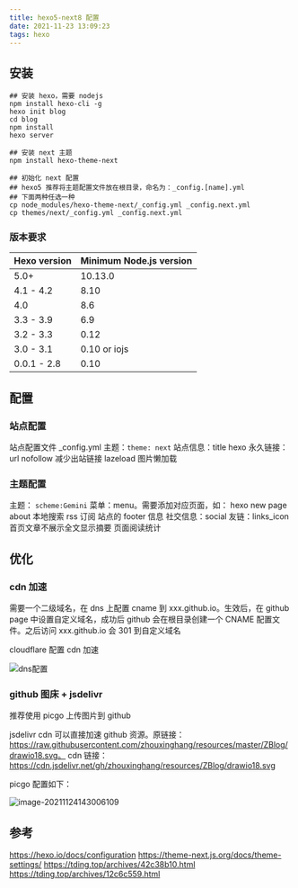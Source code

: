 ```yaml
---
title: hexo5-next8 配置
date: 2021-11-23 13:09:23
tags: hexo
---
```

## 安装

```
## 安装 hexo，需要 nodejs
npm install hexo-cli -g
hexo init blog
cd blog
npm install
hexo server

## 安装 next 主题
npm install hexo-theme-next

## 初始化 next 配置
## hexo5 推荐将主题配置文件放在根目录，命名为：_config.[name].yml
## 下面两种任选一种
cp node_modules/hexo-theme-next/_config.yml _config.next.yml
cp themes/next/_config.yml _config.next.yml
```

### 版本要求

| Hexo version | Minimum Node.js version |
| --- | --- |
| 5.0+ | 10.13.0 |
| 4.1 - 4.2 | 8.10 |
| 4.0 | 8.6 |
| 3.3 - 3.9 | 6.9 |
| 3.2 - 3.3 | 0.12 |
| 3.0 - 3.1 | 0.10 or iojs |
| 0.0.1 - 2.8 | 0.10 |

## 配置

### 站点配置
站点配置文件 _config.yml
主题：`theme: next`
站点信息：title
hexo 永久链接：url
nofollow 减少出站链接
lazeload 图片懒加载

### 主题配置
主题： `scheme:Gemini`
菜单：menu。需要添加对应页面，如： hexo new page about
本地搜索
rss 订阅
站点的 footer 信息
社交信息：social
友链：links_icon
首页文章不展示全文显示摘要
页面阅读统计

## 优化

### cdn 加速
需要一个二级域名，在 dns 上配置 cname 到 xxx.github.io。生效后，在 github page 中设置自定义域名，成功后 github 会在根目录创建一个 CNAME 配置文件。之后访问 xxx.github.io 会 301 到自定义域名

cloudflare 配置 cdn 加速

![dns配置](https://i.loli.net/2021/11/24/x3U2zQtdoB7nHgE.jpg)

### github 图床 + jsdelivr

推荐使用 picgo 上传图片到 github

jsdelivr cdn 可以直接加速 github 资源。原链接：https://raw.githubusercontent.com/zhouxinghang/resources/master/ZBlog/drawio18.svg。 cdn 链接：https://cdn.jsdelivr.net/gh/zhouxinghang/resources/ZBlog/drawio18.svg

picgo 配置如下：

![image-20211124143006109](https://cdn.jsdelivr.net/gh/zhouxinghang/resources/Zblog/202111241430146.png)

## 参考

https://hexo.io/docs/configuration
https://theme-next.js.org/docs/theme-settings/
https://tding.top/archives/42c38b10.html
https://tding.top/archives/12c6c559.html